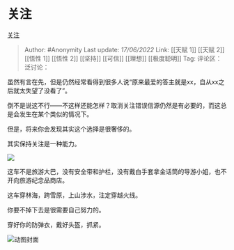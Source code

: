 # 关注
[关注](https://zhuanlan.zhihu.com/p/527667081)

> Author: #Anonymity
> Last update: *17/06/2022*
> Link: [[天赋 1]] [[天赋 2]] [[悟性 1]] [[悟性 2]] [[坚持]] [[可信]] [[理想]] [[极度聪明]]
> Tag:
> 评论区：
> 泛讨论：

虽然有言在先，但是仍然经常看得到很多人说“原来最爱的答主就是xx，自从xx之后就太失望了没看了”。

倒不是说这不行——不这样还能怎样？取消关注错误信源仍然是有必要的，而这总是会发生在某个类似的情况下。

但是，将来你会发现其实这个选择是很奢侈的。

其实保持关注是一种能力。

![](https://pic3.zhimg.com/v2-115bf6cf9304eb61b0b9f7432f8fdaca_b.jpg)

这车不是旅游大巴，没有安全带和护栏，没有戴白手套拿金话筒的导游小姐，也不开向旅游纪念品商店。

这车穿林海，跨雪原，上山涉水，注定穿越火线。

你要不掉下去是很需要自己努力的。

穿好你的防弹衣，戴好头盔，抓紧。

![动图封面](https://pic2.zhimg.com/v2-f22796d4f27aaff2aa9e8076100880c1_b.jpg)
